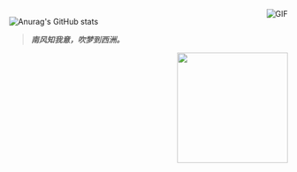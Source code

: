 
<img align="right" alt="GIF" src="https://media.giphy.com/media/836HiJc7pgzy8iNXCn/giphy.gif" />

![Anurag's GitHub stats](https://github-readme-stats.vercel.app/api?username=bewhale&show_icons=true&theme=tokyonight)

> ***南风知我意，吹梦到西洲。***

<img align='right' src="https://profile-counter.glitch.me/uknowsec/count.svg" width="200">

